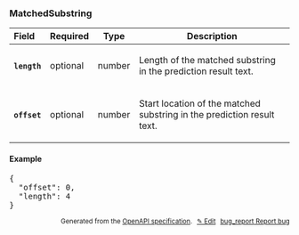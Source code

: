 <!--- This is a generated file, do not edit! -->
<!--- [START woosmap_http_schema_matchedsubstring] -->
<h3 class="schema-object" id="MatchedSubstring">MatchedSubstring</h3>

| Field                                                                                                 | Required | Type   | Description                                                                                                                  |
| :---------------------------------------------------------------------------------------------------- | -------- | ------ | ---------------------------------------------------------------------------------------------------------------------------- |
| <h4 id="MatchedSubstring-length" class="add-link schema-object-property-key"><code>length</code></h4> | optional | number | <div class="nonref-property-description"><p>Length of the matched substring in the prediction result text.</p></div>         |
| <h4 id="MatchedSubstring-offset" class="add-link schema-object-property-key"><code>offset</code></h4> | optional | number | <div class="nonref-property-description"><p>Start location of the matched substring in the prediction result text.</p></div> |

<h4 class="schema-object-example" id="MatchedSubstring-example">Example</h4>

<pre class="notranslate lang-json prettyprint">{
  "offset": 0,
  "length": 4
}</pre>

<p style="text-align: right; font-size: smaller;">Generated from the <a data-label="openapi-github" href="https://github.com/woosmap/openapi-specification" title="Woosmap OpenAPI Specification" class="external">OpenAPI specification</a>.
<a data-label="openapi-github-woosmap-http-schema-matchedsubstring" data-action="edit" style="margin-left: 5px;" href="https://github.com/woosmap/openapi-specification/blob/main/specification/schemas/MatchedSubstring.yml" title="Edit on GitHub">✎ Edit</a>
<a data-label="openapi-github-woosmap-http-schema-matchedsubstring" data-action="bug" style="margin-left: 5px;" href="https://github.com/woosmap/openapi-specification/issues/new?assignees=&labels=type%3A+bug%2C+triage+me&template=bug_report.md&title=[schemas] Bug - MatchedSubstring" title="File bug for schemas on GitHub"><span class="material-icons">bug_report</span> Report bug</a>
</p>

<!--- [END woosmap_http_schema_matchedsubstring] -->
